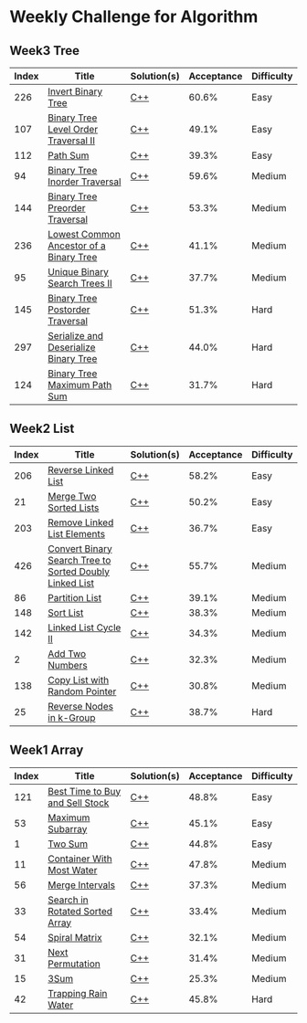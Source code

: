 # Weekly Challenge for Algorithm
## Week3 Tree
Index|Title|Solution(s)|Acceptance|Difficulty
-|-|-|-|-
226|[Invert Binary Tree](https://leetcode.com/problems/invert-binary-tree)|[C++](./week3_tree/226.invert_binary_tree.cpp)|60.6%|Easy
107|[Binary Tree Level Order Traversal II](https://leetcode.com/problems/binary-tree-level-order-traversal-ii)|[C++](./week3_tree/107.binary_tree_level_order_travel2.cpp)|49.1%|Easy
112|[Path Sum](https://leetcode.com/problems/path-sum)|[C++](./week3_tree/112.path_sum.cpp)|39.3%|Easy
94|[Binary Tree Inorder Traversal](https://leetcode.com/problems/binary-tree-inorder-traversal)|[C++](./week3_tree/94.binary_tree_inorder_traversal.cpp)|59.6%|Medium
144|[Binary Tree Preorder Traversal](https://leetcode.com/problems/binary-tree-preorder-traversal)|[C++](./week3_tree/144.binary_tree_preorder_traversal.cpp)|53.3%|Medium
236|[Lowest Common Ancestor of a Binary Tree](https://leetcode.com/problems/lowest-common-ancestor-of-a-binary-tree)|[C++](./week3_tree/236.lowest_common_ancestor_of_a_binary_tree.cpp)|41.1%|Medium
95|[Unique Binary Search Trees II](https://leetcode.com/problems/unique-binary-search-trees-ii)|[C++](./week3_tree/95.unique_binary_search_tree.cpp)|37.7%|Medium
145|[Binary Tree Postorder Traversal](https://leetcode.com/problems/binary-tree-postorder-traversal)|[C++](./week3_tree/145.binary_tree_postorder_traversal.cpp)|51.3%|Hard
297|[Serialize and Deserialize Binary Tree](https://leetcode.com/problems/serialize-and-deserialize-binary-tree)|[C++](./week3_tree/297.serialize_and_deserialize_binary_tree.cpp)|44.0%|Hard
124|[Binary Tree Maximum Path Sum](https://leetcode.com/problems/binary-tree-maximum-path-sum)|[C++](./week3_tree/124.binary_tree_maximum_path_sum.cpp)|31.7%|Hard
## Week2 List
Index|Title|Solution(s)|Acceptance|Difficulty
-|-|-|-|-
206|[Reverse Linked List](https://leetcode.com/problems/reverse-linked-list)|[C++](./week2_list/206.reverse_list.cpp)|58.2%|Easy
21|[Merge Two Sorted Lists](https://leetcode.com/problems/merge-two-sorted-lists)|[C++](./week2_list/21.merge_two_lists.cpp)|50.2%|Easy
203|[Remove Linked List Elements](https://leetcode.com/problems/remove-linked-list-elements)|[C++](./week2_list/203.remove_list_elements.cpp)|36.7%|Easy
426|[Convert Binary Search Tree to Sorted Doubly Linked List](https://leetcode.com/problems/convert-binary-search-tree-to-sorted-doubly-linked-list)|[C++](./week2_list/426.tree_to_doubly_list.cpp)|55.7%|Medium
86|[Partition List](https://leetcode.com/problems/partition-list)|[C++](./week2_list/86.partition_list.cpp)|39.1%|Medium
148|[Sort List](https://leetcode.com/problems/sort-list)|[C++](./week2_list/148.sort_list.cpp)|38.3%|Medium
142|[Linked List Cycle II](https://leetcode.com/problems/linked-list-cycle-ii)|[C++](./week2_list/142.detect_cycle_list.cpp)|34.3%|Medium
2|[Add Two Numbers](https://leetcode.com/problems/add-two-numbers)|[C++](./week2_list/2.add_two_list_numbers.cpp)|32.3%|Medium
138|[Copy List with Random Pointer](https://leetcode.com/problems/copy-list-with-random-pointer)|[C++](./week2_list/138.copy_random_list.cpp)|30.8%|Medium
25|[Reverse Nodes in k-Group](https://leetcode.com/problems/reverse-nodes-in-k-group)|[C++](./week2_list/25.reverse_k_group.cpp)|38.7%|Hard
## Week1 Array
Index|Title|Solution(s)|Acceptance|Difficulty
-|-|-|-|-
121|[Best Time to Buy and Sell Stock](https://leetcode.com/problems/best-time-to-buy-and-sell-stock)|[C++](./week1_array/121.max_profit.cpp)|48.8%|Easy
53|[Maximum Subarray](https://leetcode.com/problems/maximum-subarray)|[C++](./week1_array/53.max_sub_array.cpp)|45.1%|Easy
1|[Two Sum](https://leetcode.com/problems/two-sum)|[C++](./week1_array/1.two_sum.cpp)|44.8%|Easy
11|[Container With Most Water](https://leetcode.com/problems/container-with-most-water)|[C++](./week1_array/11.max_area.cpp)|47.8%|Medium
56|[Merge Intervals](https://leetcode.com/problems/merge-intervals)|[C++](./week1_array/56.merge_intervals.cpp)|37.3%|Medium
33|[Search in Rotated Sorted Array](https://leetcode.com/problems/search-in-rotated-sorted-array)|[C++](./week1_array/33.search_rotated_array.cpp)|33.4%|Medium
54|[Spiral Matrix](https://leetcode.com/problems/spiral-matrix)|[C++](./week1_array/54.spiral_order.cpp)|32.1%|Medium
31|[Next Permutation](https://leetcode.com/problems/next-permutation)|[C++](./week1_array/31.next_permutation.cpp)|31.4%|Medium
15|[3Sum](https://leetcode.com/problems/3sum)|[C++](./week1_array/15.three_sum.cpp)|25.3%|Medium
42|[Trapping Rain Water](https://leetcode.com/problems/trapping-rain-water)|[C++](./week1_array/42.trap_rain.cpp)|45.8%|Hard
